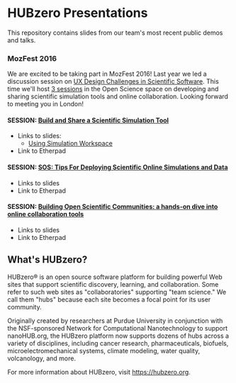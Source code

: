 # HUBzero Presentations

This repository contains slides from our team's most recent public demos and talks.

### MozFest 2016 ###
We are excited to be taking part in MozFest 2016! Last year we led a discussion session on [UX Design Challenges in Scientific Software](http://snowwitje.github.io/presentations/mozfest2015/#/). This time we'll host [3 sessions](http://tinyurl.com/mozfesthub) in the Open Science space on developing and sharing scientific simulation tools and online collaboration. Looking forward to meeting you in London!

#### SESSION: [Build and Share a Scientific Simulation Tool](https://github.com/MozillaFoundation/mozfest-program-2016/issues/415) ####

 * Links to slides:
	* [Using Simulation Workspace](https://snowwitje.github.io/presentations-hubzero/decks/tools-workshop-1/#/)
 * Link to Etherpad

#### SESSION: [SOS: Tips For Deploying Scientific Online Simulations and Data](https://github.com/MozillaFoundation/mozfest-program-2016/issues/820) ####

 * Links to slides
 * Link to Etherpad

#### SESSION: [Building Open Scientific Communities: a hands-on dive into online collaboration tools](https://github.com/MozillaFoundation/mozfest-program-2016/issues/416) ####

 * Links to slides
 * Link to Etherpad

## What's HUBzero?

HUBzero® is an open source software platform for building powerful Web sites that support scientific discovery, learning, and collaboration. Some refer to such web sites as "collaboratories" supporting "team science." We call them "hubs" because each site becomes a focal point for its user community.

Originally created by researchers at Purdue University in conjunction with the NSF-sponsored Network for Computational Nanotechnology to support nanoHUB.org, the HUBzero platform now supports dozens of hubs across a variety of disciplines, including cancer research, pharmaceuticals, biofuels, microelectromechanical systems, climate modeling, water quality, volcanology, and more.

For more information about HUBzero, visit https://hubzero.org.
